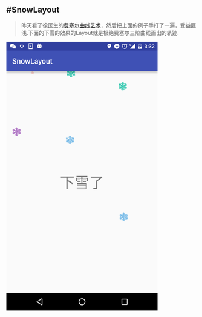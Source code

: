 #SnowLayout
---
> 昨天看了徐医生的[费塞尔曲线艺术](https://github.com/xuyisheng/BezierArt)，然后把上面的例子手打了一遍，受益匪浅.下面的下雪的效果的Layout就是根绝费塞尔三阶曲线画出的轨迹.

<img src="./design/snow.png" width="400px"/>

